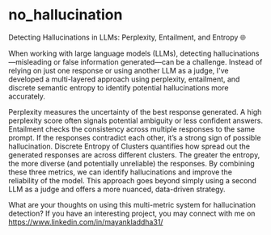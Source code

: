 # no_hallucination

Detecting Hallucinations in LLMs: Perplexity, Entailment, and Entropy 🌐


When working with large language models (LLMs), detecting hallucinations—misleading or false information generated—can be a challenge. Instead of relying on just one response or using another LLM as a judge, I've developed a multi-layered approach using perplexity, entailment, and discrete semantic entropy to identify potential hallucinations more accurately.

Perplexity measures the uncertainty of the best response generated. A high perplexity score often signals potential ambiguity or less confident answers.
Entailment checks the consistency across multiple responses to the same prompt. If the responses contradict each other, it’s a strong sign of possible hallucination.
Discrete Entropy of Clusters quantifies how spread out the generated responses are across different clusters. The greater the entropy, the more diverse (and potentially unreliable) the responses.
By combining these three metrics, we can identify hallucinations and improve the reliability of the model. This approach goes beyond simply using a second LLM as a judge and offers a more nuanced, data-driven strategy.

What are your thoughts on using this multi-metric system for hallucination detection? If you have an interesting project, you may connect with me on https://www.linkedin.com/in/mayankladdha31/
